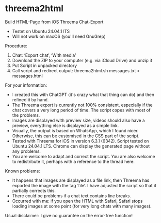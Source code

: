 # threema2html
Build HTML-Page from iOS Threema Chat-Export

- Testet on Ubuntu 24.04.1 lTS
- Will not work on macOS (you'll need GnuGrep)

Procedure:

1. Chat: ‘Export chat’, ‘With media’
2. Download the ZIP to your computer (e.g. via iCloud Drive) and unzip it
3. Put Script in unpacked directory
4. Call script and redirect output: threema2html.sh messages.txt > messages.html

For your information:

- I created this with ChatGPT (it's crazy what that thing can do) and then refined it by hand.
- The Threema export is currently not 100% consistent, especially if the chat covers a very long period of time. The script copes with most of the problems.
- Images are displayed with preview size, videos should also have a preview, everything else is displayed as a simple link.
- Visually, the output is based on WhatsApp, which I found nicer. Otherwise, this can be customised in the CSS part of the script.
- Tested with Threema for iOS in version 6.3.1 (6342). Script tested on Ubuntu 24.04.1 LTS. Chrome can display the generated page without any problems.
- You are welcome to adapt and correct the script. You are also welcome to redistribute it, perhaps with a reference to the thread here.

Known problems:

- It happens that images are displayed as a file link, then Threema has exported the image with the tag ‘file’. I have adjusted the script so that it partially corrects this.
- There could be problems if a chat text contains line breaks.
- Occurred with me: if you open the HTML with Safari, Safari stops loading images at some point (for very long chats with many images).

Usual disclaimer: I give no guarantee on the error-free function!
